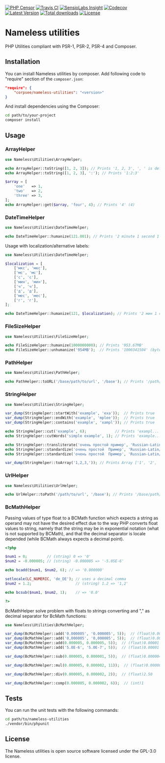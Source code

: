 [![PHP Censor](http://ci.php-censor.info/build-status/image/4?branch=master&label=PHPCensor&style=flat-square)](http://ci.php-censor.info/build-status/view/4?branch=master)
[![Travis CI](https://img.shields.io/travis/corpsee/nameless-utilities/master.svg?label=TravisCI&style=flat-square)](https://travis-ci.org/corpsee/nameless-utilities?branch=master)
[![SensioLabs Insight](https://img.shields.io/sensiolabs/i/b0f43135-8362-4601-8a11-aff023fe3815.svg?label=Insight&style=flat-square)](https://insight.sensiolabs.com/projects/b0f43135-8362-4601-8a11-aff023fe3815)
[![Codecov](https://img.shields.io/codecov/c/github/corpsee/nameless-utilities.svg?label=Codecov&style=flat-square)](https://codecov.io/gh/corpsee/nameless-utilities)
[![Latest Version](https://img.shields.io/packagist/v/corpsee/nameless-utilities.svg?label=Version&style=flat-square)](https://packagist.org/packages/corpsee/nameless-utilities)
[![Total downloads](https://img.shields.io/packagist/dt/corpsee/nameless-utilities.svg?label=Downloads&style=flat-square)](https://packagist.org/packages/corpsee/nameless-utilities)
[![License](https://img.shields.io/packagist/l/corpsee/nameless-utilities.svg?label=License&style=flat-square)](https://packagist.org/packages/corpsee/nameless-utilities)

Nameless utilities
==================

PHP Utilities compliant with PSR-1, PSR-2, PSR-4 and Composer.

Installation
------------

You can install Nameless utilities by composer. Add following code to "require" section of the `composer.json`:

```json
"require": {
    "corpsee/nameless-utilities": "<version>"
}
```

And install dependencies using the Composer:

```bash
cd path/to/your-project
composer install
```

Usage
-----

### ArrayHelper

```php
use Nameless\Utilities\ArrayHelper;

echo ArrayHelper::toString([1, 2, 3]); // Prints '1, 2, 3', ', ' is default separator
echo ArrayHelper::toString([1, 2, 3], ':'); // Prints '1:2:3'

$array = [
    'one'   => 1,
    'two'   => 2,
    'three' => 3,
];
echo ArrayHelper::get($array, 'four', 4); // Prints '4' (4)
```

### DateTimeHelper

```php
use Nameless\Utilities\DateTimeHelper;

echo DateTimeHelper::humanize(121.001); // Prints '2 minute 1 second 1 millisecond'
```

Usage with localization/alternative labels:

```php
use Nameless\Utilities\DateTimeHelper;

$localization = [
    ['мкс', 'мкс'],
    ['мс', 'мс'],
    ['с', 'с'],
    ['мин', 'мин'],
    ['ч', 'ч'],
    ['д', 'д'],
    ['мес', 'мес'],
    ['г', 'г'],
];

echo DateTimeHelper::humanize(121, $localization); // Prints '2 мин 1 с'
```

### FileSizeHelper

```php
use Nameless\Utilities\FileSizeHelper;

echo FileSizeHelper::humanize(1000000000); // Prints '953.67MB'
echo FileSizeHelper::unhumanize('954MB');  // Prints '1000341504' (bytes)
```

### PathHelper

```php
use Nameless\Utilities\PathHelper;

echo PathHelper::toURL('/base/path/to/url', '/base'); // Prints '/path/to/url'
```

### StringHelper

```php
use Nameless\Utilities\StringHelper;

var_dump(StringHelper::startWith('example', 'exa'));  // Prints true
var_dump(StringHelper::endWith('example', 'mplee'));  // Prints true
var_dump(StringHelper::contains('example', 'xampl')); // Prints true

echo StringHelper::cut('example', 6);             // Prints 'exampl...', '...' is default suffix
echo StringHelper::cutWords('simple example', 1); // Prints 'example...', '...' is default suffix

echo StringHelper::transliterate('очень простой пример', 'Russian-Latin/BGN');     // Prints transliterated 'ochen prostoj primer'
echo StringHelper::standardize('очень простой  Пример', 'Russian-Latin/BGN');      // Prints standardizated 'ochen_prostoj_primer', '_' is default words separator
echo StringHelper::standardize('очень простой  Пример', 'Russian-Latin/BGN', '-'); // Prints 'ochen-prostoj-primer', use '-' for slugify string

var_dump(StringHelper::toArray('1,2,3,')); // Prints Array ['1', '2', '3'], ',' is default separator
```

### UrlHelper

```php
use Nameless\Utilities\UrlHelper;

echo UrlHelper::toPath('/path/to/url', '/base'); // Prints '/base/path/to/url'
```

### BcMathHelper

Passing values of type float to a BCMath function which expects a string as operand may not have the desired effect 
due to the way PHP converts float values to string, namely that the string may be in exponential notation (what is not 
supported by BCMath), and that the decimal separator is locale depended (while BCMath always expects a decimal point). 

```php
<?php

$num1 = 0;         // (string) 0 => '0'
$num2 = -0.000005; // (string) -0.000005 => '-5.05E-6'

echo bcadd($num1, $num2, 6); // => '0.000000'

setlocale(LC_NUMERIC, 'de_DE'); // uses a decimal comma
$num2 = 1.2;                    // (string) 1.2 => '1,2'

echo bcsub($num1, $num2, 1);    // => '0.0'

?>
```

BcMathHelper solve problem with floats to strings converting and "," as decimal separator for BcMath functions:

```php
use Nameless\Utilities\BcMathHelper;

var_dump(BcMathHelper::add('0.000005', '0.000005', 5));  // (float)0.00001
var_dump(BcMathHelper::add('0,000005', '0,000005', 5));  // (float)0.00001
var_dump(BcMathHelper::add(0.000005, 0.000005, 5));  // (float)0.00001
var_dump(BcMathHelper::add('5.0E-6', '5.0E-7', 5));  // (float)0.00001

var_dump(BcMathHelper::sub(0.000005, 0.000001, 5));  // (float)0.000004

var_dump(BcMathHelper::mul(0.000005, 0.000002, 11));  // (float)0.00000000001

var_dump(BcMathHelper::div(0.000005, 0.000002, 2));  // (float)2.50

var_dump(BcMathHelper::comp(0.000005, 0.000002, 6));  // (int)1
```

Tests
-----

You can run the unit tests with the following commands:

```bash
cd path/to/nameless-utilities
./vendor/bin/phpunit
```

License
-------

The Nameless utilities is open source software licensed under the GPL-3.0 license.
